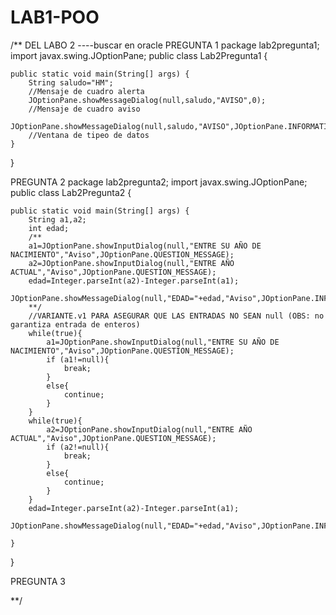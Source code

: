 # LAB1-POO
/** DEL LABO 2
----buscar en oracle 
PREGUNTA 1
package lab2pregunta1;
import javax.swing.JOptionPane;
public class Lab2Pregunta1 {

    public static void main(String[] args) {
        String saludo="HM";
        //Mensaje de cuadro alerta
        JOptionPane.showMessageDialog(null,saludo,"AVISO",0);
        //Mensaje de cuadro aviso
        JOptionPane.showMessageDialog(null,saludo,"AVISO",JOptionPane.INFORMATION_MESSAGE);
        //Ventana de tipeo de datos
    }
    
}

PREGUNTA 2
package lab2pregunta2;
import javax.swing.JOptionPane;
public class Lab2Pregunta2 {

    public static void main(String[] args) {
        String a1,a2;
        int edad;
        /**
        a1=JOptionPane.showInputDialog(null,"ENTRE SU AÑO DE NACIMIENTO","Aviso",JOptionPane.QUESTION_MESSAGE);
        a2=JOptionPane.showInputDialog(null,"ENTRE AÑO ACTUAL","Aviso",JOptionPane.QUESTION_MESSAGE);
        edad=Integer.parseInt(a2)-Integer.parseInt(a1);
        JOptionPane.showMessageDialog(null,"EDAD="+edad,"Aviso",JOptionPane.INFORMATION_MESSAGE);
        **/
        //VARIANTE.v1 PARA ASEGURAR QUE LAS ENTRADAS NO SEAN null (OBS: no garantiza entrada de enteros)
        while(true){
            a1=JOptionPane.showInputDialog(null,"ENTRE SU AÑO DE NACIMIENTO","Aviso",JOptionPane.QUESTION_MESSAGE);
            if (a1!=null){
                break;
            }
            else{
                continue; 
            }
        }
        while(true){
            a2=JOptionPane.showInputDialog(null,"ENTRE AÑO ACTUAL","Aviso",JOptionPane.QUESTION_MESSAGE);
            if (a2!=null){
                break;
            }
            else{
                continue; 
            }
        }
        edad=Integer.parseInt(a2)-Integer.parseInt(a1);
        JOptionPane.showMessageDialog(null,"EDAD="+edad,"Aviso",JOptionPane.INFORMATION_MESSAGE);
        
    }
    
}

PREGUNTA 3

**/
